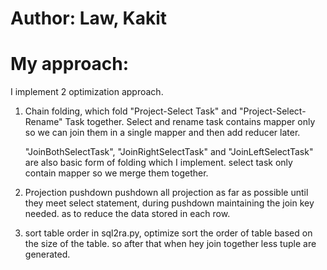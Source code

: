 # Author: Law, Kakit

# My approach:

I implement 2 optimization approach.

1. Chain folding, which fold "Project-Select Task" and "Project-Select-Rename" Task together.
   Select and rename task contains mapper only so we can join them in a single mapper and then add reducer later.

   "JoinBothSelectTask", "JoinRightSelectTask" and "JoinLeftSelectTask" are also basic form of folding which I implement.
   select task only contain mapper so we merge them together.

2. Projection pushdown
   pushdown all projection as far as possible until they meet select statement, during pushdown maintaining the join key needed.
   as to reduce the data stored in each row.

3. sort table order
   in sql2ra.py, optimize sort the order of table based on the size of the table.
   so after that when hey join together less tuple are generated.
